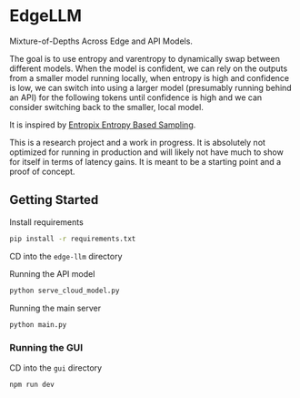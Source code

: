 # EdgeLLM

Mixture-of-Depths Across Edge and API Models.

The goal is to use entropy and varentropy to dynamically swap between different models. When the model is confident, 
we can rely on the outputs from a smaller model running locally, when entropy is high and confidence is low, we can 
switch into using a larger model (presumably running behind an API) for the following tokens until confidence is high 
and we can consider switching back to the smaller, local model.

It is inspired by [Entropix Entropy Based Sampling](https://github.com/xjdr-alt).

This is a research project and a work in progress. It is absolutely not optimized for running in production and will 
likely not have much to show for itself in terms of latency gains. It is meant to be a starting point and a proof of 
concept.


## Getting Started

Install requirements
```bash
pip install -r requirements.txt
```

CD into the `edge-llm` directory

Running the API model
```bash
python serve_cloud_model.py
```

Running the main server
```bash
python main.py
```

### Running the GUI
CD into the `gui` directory
```bash
npm run dev
```
